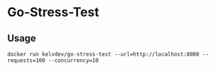 # Go-Stress-Test

## Usage

```shell
docker run kelvdev/go-stress-test --url=http://localhost:8080 --requests=100 --concurrency=10
```
